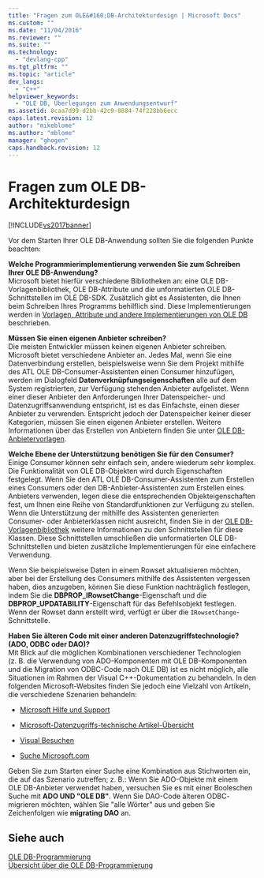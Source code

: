 ```yaml
---
title: "Fragen zum OLE&#160;DB-Architekturdesign | Microsoft Docs"
ms.custom: ""
ms.date: "11/04/2016"
ms.reviewer: ""
ms.suite: ""
ms.technology: 
  - "devlang-cpp"
ms.tgt_pltfrm: ""
ms.topic: "article"
dev_langs: 
  - "C++"
helpviewer_keywords: 
  - "OLE DB, Überlegungen zum Anwendungsentwurf"
ms.assetid: 8caa7d99-d2bb-42c9-8884-74f228bb6ecc
caps.latest.revision: 12
author: "mikeblome"
ms.author: "mblome"
manager: "ghogen"
caps.handback.revision: 12
---
```

# Fragen zum OLE&#160;DB-Architekturdesign
[!INCLUDE[vs2017banner](../../assembler/inline/includes/vs2017banner.md)]

Vor dem Starten Ihrer OLE DB\-Anwendung sollten Sie die folgenden Punkte beachten:  
  
 **Welche Programmierimplementierung verwenden Sie zum Schreiben Ihrer OLE DB\-Anwendung?**  
 Microsoft bietet hierfür verschiedene Bibliotheken an: eine OLE DB\-Vorlagenbibliothek, OLE DB\-Attribute und die unformatierten OLE DB\-Schnittstellen im OLE DB\-SDK.  Zusätzlich gibt es Assistenten, die Ihnen beim Schreiben Ihres Programms behilflich sind.  Diese Implementierungen werden in [Vorlagen, Attribute und andere Implementierungen von OLE DB](../../data/oledb/ole-db-templates-attributes-and-other-implementations.md) beschrieben.  
  
 **Müssen Sie einen eigenen Anbieter schreiben?**  
 Die meisten Entwickler müssen keinen eigenen Anbieter schreiben.  Microsoft bietet verschiedene Anbieter an.  Jedes Mal, wenn Sie eine Datenverbindung erstellen, beispielsweise wenn Sie dem Projekt mithilfe des ATL OLE DB\-Consumer\-Assistenten einen Consumer hinzufügen, werden im Dialogfeld **Datenverknüpfungseigenschaften** alle auf dem System registrierten, zur Verfügung stehenden Anbieter aufgelistet.  Wenn einer dieser Anbieter den Anforderungen Ihrer Datenspeicher\- und Datenzugriffsanwendung entspricht, ist es das Einfachste, einen dieser Anbieter zu verwenden.  Entspricht jedoch der Datenspeicher keiner dieser Kategorien, müssen Sie einen eigenen Anbieter erstellen.  Weitere Informationen über das Erstellen von Anbietern finden Sie unter [OLE DB\-Anbietervorlagen](../../data/oledb/ole-db-provider-templates-cpp.md).  
  
 **Welche Ebene der Unterstützung benötigen Sie für den Consumer?**  
 Einige Consumer können sehr einfach sein, andere wiederum sehr komplex.  Die Funktionalität von OLE DB\-Objekten wird durch Eigenschaften festgelegt.  Wenn Sie den ATL OLE DB\-Consumer\-Assistenten zum Erstellen eines Consumers oder den DB\-Anbieter\-Assistenten zum Erstellen eines Anbieters verwenden, legen diese die entsprechenden Objekteigenschaften fest, um Ihnen eine Reihe von Standardfunktionen zur Verfügung zu stellen.  Wenn die Unterstützung der mithilfe des Assistenten generierten Consumer\- oder Anbieterklassen nicht ausreicht, finden Sie in der [OLE DB\-Vorlagenbibliothek](../../data/oledb/ole-db-templates.md) weitere Informationen zu den Schnittstellen für diese Klassen.  Diese Schnittstellen umschließen die unformatierten OLE DB\-Schnittstellen und bieten zusätzliche Implementierungen für eine einfachere Verwendung.  
  
 Wenn Sie beispielsweise Daten in einem Rowset aktualisieren möchten, aber bei der Erstellung des Consumers mithilfe des Assistenten vergessen haben, dies anzugeben, können Sie diese Funktion nachträglich festlegen, indem Sie die **DBPROP\_IRowsetChange**\-Eigenschaft und die **DBPROP\_UPDATABILITY**\-Eigenschaft für das Befehlsobjekt festlegen.  Wenn der Rowset dann erstellt wird, verfügt er über die `IRowsetChange`\-Schnittstelle.  
  
 **Haben Sie älteren Code mit einer anderen Datenzugriffstechnologie? \(ADO, ODBC oder DAO\)?**  
 Mit Blick auf die möglichen Kombinationen verschiedener Technologien \(z. B. die Verwendung von ADO\-Komponenten mit OLE DB\-Komponenten und die Migration von ODBC\-Code nach OLE DB\) ist es nicht möglich, alle Situationen im Rahmen der Visual C\+\+\-Dokumentation zu behandeln.  In den folgenden Microsoft\-Websites finden Sie jedoch eine Vielzahl von Artikeln, die verschiedene Szenarien behandeln:  
  
-   [Microsoft Hilfe und Support](http://go.microsoft.com/fwlink/?LinkId=148218)  
  
-   [Microsoft\-Datenzugriffs\-technische Artikel\-Übersicht](http://go.microsoft.com/fwlink/?LinkId=148217)  
  
-   [Visual Besuchen](http://go.microsoft.com/fwlink/?LinkId=148215)  
  
-   [Suche Microsoft.com](http://search.microsoft.com/)  
  
 Geben Sie zum Starten einer Suche eine Kombination aus Stichworten ein, die auf das Szenario zutreffen; z. B.: Wenn Sie ADO\-Objekte mit einem OLE DB\-Anbieter verwendet haben, versuchen Sie es mit einer Booleschen Suche mit **ADO UND "OLE DB"**.  Wenn Sie DAO\-Code älteren ODBC\- migrieren möchten, wählen Sie "alle Wörter" aus und geben Sie Zeichenfolgen wie **migrating DAO** an.  
  
## Siehe auch  
 [OLE DB\-Programmierung](../../data/oledb/ole-db-programming.md)   
 [Übersicht über die OLE DB\-Programmierung](../../data/oledb/ole-db-programming-overview.md)